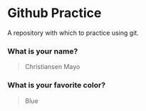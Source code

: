 # Github Practice

A repository with which to practice using git.

### What is your name?

> Christiansen Mayo


### What is your favorite color?

> Blue
